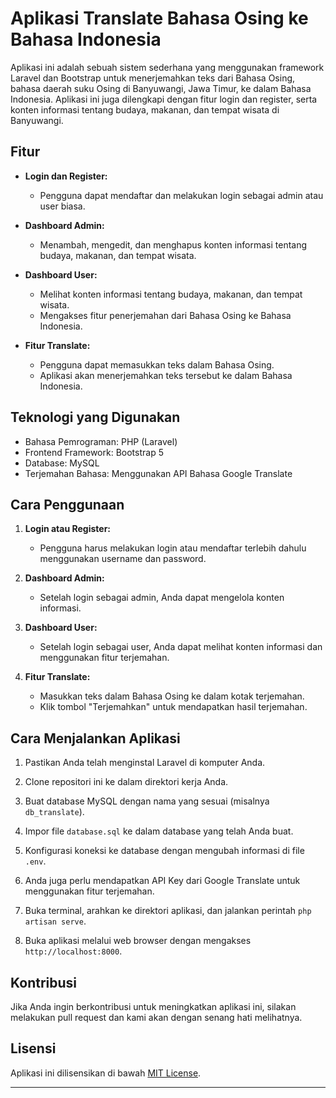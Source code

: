 # Aplikasi Translate Bahasa Osing ke Bahasa Indonesia

Aplikasi ini adalah sebuah sistem sederhana yang menggunakan framework Laravel dan Bootstrap untuk menerjemahkan teks dari Bahasa Osing, bahasa daerah suku Osing di Banyuwangi, Jawa Timur, ke dalam Bahasa Indonesia. Aplikasi ini juga dilengkapi dengan fitur login dan register, serta konten informasi tentang budaya, makanan, dan tempat wisata di Banyuwangi.

## Fitur

- **Login dan Register:**
  - Pengguna dapat mendaftar dan melakukan login sebagai admin atau user biasa.

- **Dashboard Admin:**
  - Menambah, mengedit, dan menghapus konten informasi tentang budaya, makanan, dan tempat wisata.

- **Dashboard User:**
  - Melihat konten informasi tentang budaya, makanan, dan tempat wisata.
  - Mengakses fitur penerjemahan dari Bahasa Osing ke Bahasa Indonesia.

- **Fitur Translate:**
  - Pengguna dapat memasukkan teks dalam Bahasa Osing.
  - Aplikasi akan menerjemahkan teks tersebut ke dalam Bahasa Indonesia.

## Teknologi yang Digunakan

- Bahasa Pemrograman: PHP (Laravel)
- Frontend Framework: Bootstrap 5
- Database: MySQL
- Terjemahan Bahasa: Menggunakan API Bahasa Google Translate

## Cara Penggunaan

1. **Login atau Register:**
   - Pengguna harus melakukan login atau mendaftar terlebih dahulu menggunakan username dan password.

2. **Dashboard Admin:**
   - Setelah login sebagai admin, Anda dapat mengelola konten informasi.

3. **Dashboard User:**
   - Setelah login sebagai user, Anda dapat melihat konten informasi dan menggunakan fitur terjemahan.

4. **Fitur Translate:**
   - Masukkan teks dalam Bahasa Osing ke dalam kotak terjemahan.
   - Klik tombol "Terjemahkan" untuk mendapatkan hasil terjemahan.

## Cara Menjalankan Aplikasi

1. Pastikan Anda telah menginstal Laravel di komputer Anda.

2. Clone repositori ini ke dalam direktori kerja Anda.

3. Buat database MySQL dengan nama yang sesuai (misalnya `db_translate`).

4. Impor file `database.sql` ke dalam database yang telah Anda buat.

5. Konfigurasi koneksi ke database dengan mengubah informasi di file `.env`.

6. Anda juga perlu mendapatkan API Key dari Google Translate untuk menggunakan fitur terjemahan.

7. Buka terminal, arahkan ke direktori aplikasi, dan jalankan perintah `php artisan serve`.

8. Buka aplikasi melalui web browser dengan mengakses `http://localhost:8000`.

## Kontribusi

Jika Anda ingin berkontribusi untuk meningkatkan aplikasi ini, silakan melakukan pull request dan kami akan dengan senang hati melihatnya.

## Lisensi

Aplikasi ini dilisensikan di bawah [MIT License](LICENSE).

---
